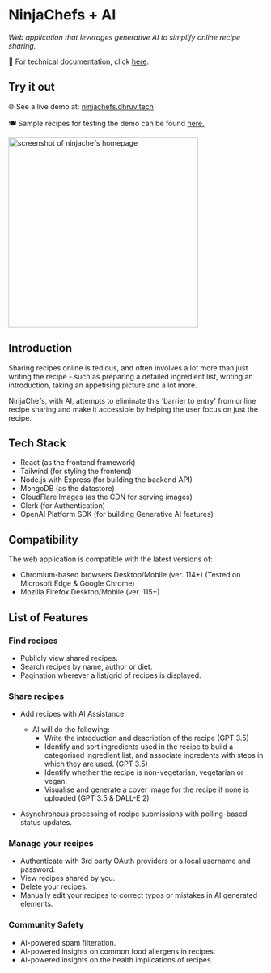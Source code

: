 # NinjaChefs + AI

*Web application that leverages generative AI to simplify online recipe sharing.*

📑 For technical documentation, click [here](https://dhruv-tech.gitbook.io/ninjachefs-+-ai-technical-docs/).

## Try it out

🌐 See a live demo at: [ninjachefs.dhruv.tech](https://go.dhruv.tech/p/ninjachefs)

🍽️ Sample recipes for testing the demo can be found [here.](https://github.com/dhruv-tech/ninjachefs/wiki)

<img src="https://github.com/dhruv-tech/ninjachefs/assets/26849655/5b1c885d-72ca-416d-988c-07f68267540f" alt="screenshot of ninjachefs homepage" height="375">

## Introduction

Sharing recipes online is tedious, and often involves a lot more than just writing the recipe - such as preparing a detailed ingredient list, writing an introduction, taking an appetising picture and a lot more.

NinjaChefs, with AI, attempts to eliminate this 'barrier to entry' from online recipe sharing and make it accessible by helping the user focus on just the recipe.

## Tech Stack

* React (as the frontend framework)
* Tailwind (for styling the frontend)
* Node.js with Express (for building the backend API)
* MongoDB (as the datastore)
* CloudFlare Images (as the CDN for serving images)
* Clerk (for Authentication)
* OpenAI Platform SDK (for building Generative AI features)

## Compatibility

The web application is compatible with the latest versions of:

* Chromium-based browsers Desktop/Mobile (ver. 114+) (Tested on Microsoft Edge & Google Chrome)
* Mozilla Firefox Desktop/Mobile (ver. 115+)

## List of Features

### Find recipes

* Publicly view shared recipes.
* Search recipes by name, author or diet.
* Pagination wherever a list/grid of recipes is displayed.

### Share recipes

* Add recipes with AI Assistance
  * AI will do the following:
    * Write the introduction and description of the recipe (GPT 3.5)
    * Identify and sort ingredients used in the recipe to build a categorised ingredient list, and associate ingredents with steps in which they are used. (GPT 3.5)
    * Identify whether the recipe is non-vegetarian, vegetarian or vegan.
    * Visualise and generate a cover image for the recipe if none is uploaded (GPT 3.5 & DALL-E 2)
      
 * Asynchronous processing of recipe submissions with polling-based status updates.

### Manage your recipes

* Authenticate with 3rd party OAuth providers or a local username and password.
* View recipes shared by you. 
* Delete your recipes.
* Manually edit your recipes to correct typos or mistakes in AI generated elements.

### Community Safety

* AI-powered spam filteration.
* AI-powered insights on common food allergens in recipes.
* AI-powered insights on the health implications of recipes.
  

